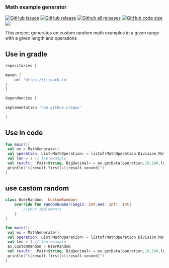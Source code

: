 ### Math example  generator 
[![GitHub issues](https://img.shields.io/github/issues/dark0ghost/Math-example-generator)](https://github.com/dark0ghost/Math-example-generator/issues)
[![GitHub release](https://img.shields.io/github/release/ddark0ghost/Math-example-generator)](https://github.com/dark0ghost/Math-example-generator/releases/)
[![Github all releases](https://img.shields.io/github/downloads/dark0ghost/Math-example-generator/total.svg)](https://github.com/dark0ghost/Math-example-generator/releases/)
[![GitHub code size](https://img.shields.io/github/languages/code-size/dark0ghost/Math-example-generator?style=flat)](https://github.com/ddark0ghost/Math-example-generator)
[![](https://jitpack.io/v/imkarl/Badge.svg)](https://jitpack.io/#imkarl/Badge)

This project generates on custom random math examples in a given range with a given length and operations

## Use in gradle
```groovy
repositories {
    
maven { 
    url 'https://jitpack.io'
}
}

dependencies {
    
implementation 'com.github.cregus'
    
}
```

## Use in code

```kotlin
fun main(){
 val ex = MathGenerate()
 val operation: List<MathOperation> = listof(MathOperation.Division,MathOperation.Plus)  // math operation use in example 
 val len = 1 // len example   
 val result:  Pair<String, BigDecimal> = ex.getData(operation,10,100,len)  
 println("${result.first}=${result.second}")
}
```

## use castom random

```kotlin
class UserRandom:  CustomRandom{
    override fun randomNumber(begin: Int,end: Int): Int{
        //your implements
    }
}

fun main(){
 val ex = MathGenerate()
 val operation: List<MathOperation> = listof(MathOperation.Division,MathOperation.Plus)  // math operation use in example 
 val len = 1 // len example 
 ex.customRandom = UserRandom   
 val result:  Pair<String, BigDecimal> = ex.getData(operation,10,100,len)  
 println("${result.first}=${result.second}")
}
```